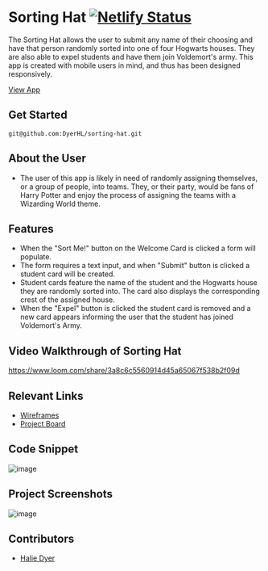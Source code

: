 # Sorting Hat [![Netlify Status](https://api.netlify.com/api/v1/badges/daa1923d-e2f4-4002-8ad7-b79b6e8f1c98/deploy-status)](https://app.netlify.com/sites/sorting-hat-hld/deploys)

The Sorting Hat allows the user to submit any name of their choosing and have that person randomly sorted into one of four Hogwarts houses. They are also able to expel students and have them join Voldemort's army. This app is created with mobile users in mind, and thus has been designed responsively. 

[View App](sorting-hat-hld.netlify.app)

## Get Started <!-- OPTIONAL, but doesn't hurt -->
`git@github.com:DyerHL/sorting-hat.git`

## About the User <!-- This is a scaled down user persona -->
- The user of this app is likely in need of randomly assigning themselves, or a group of people, into teams. They, or their party, would be fans of Harry Potter and enjoy the process of assigning the teams with a Wizarding World theme. 

## Features <!-- List your app features using bullets! Do NOT use a paragraph. No one will read that! -->
- When the "Sort Me!" button on the Welcome Card is clicked a form will populate.
- The form requires a text input, and when "Submit" button is clicked a student card will be created.
- Student cards feature the name of the student and the Hogwarts house they are randomly sorted into. The card also displays the corresponding crest of the assigned house.
- When the "Expel" button is clicked the student card is removed and a new card appears informing the user that the student has joined Voldemort's Army. 

## Video Walkthrough of Sorting Hat <!-- A loom link is sufficient -->
https://www.loom.com/share/3a8c6c5560914d45a65067f538b2f09d

## Relevant Links <!-- Link to all the things that are required outside of the ones that have their own section -->
- [Wireframes](https://docs.google.com/presentation/d/1I9Ni_ZSxUJOZkZdR5mj41u3Yc_TfMSevZR7VhL-cUGc/edit?usp=sharing)
- [Project Board](https://github.com/DyerHL/sorting-hat/projects/1)

## Code Snippet <!-- OPTIONAL, but doesn't hurt -->
![image](https://user-images.githubusercontent.com/86806913/128586232-8fbc20b3-6068-4db4-855d-5b561699a7a7.png)

## Project Screenshots <!-- These can be inside of your project. Look at the repos from class and see how the images are included in the readme -->
![image](https://user-images.githubusercontent.com/86806913/128586635-ce0d0b17-eea7-4a87-80bd-1649be0261cd.png)

## Contributors
- [Halie Dyer](https://github.com/DyerHL)
